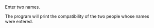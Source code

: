 Enter two names.

The program will print the compatibility of the two people whose names were entered.
